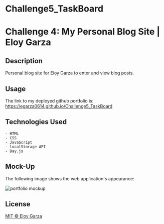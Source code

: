 # Challenge5_TaskBoard
# Challenge 4: My Personal Blog Site | Eloy Garza

## Description

Personal blog site for Eloy Garza to enter and view blog posts.

## Usage

The link to my deployed github portfolio is: https://egarza0614.github.io/Challenge5_TaskBoard




## Technologies Used
    - HTML
    - CSS
    - JavaScript
    - localStorage API
    - Day.js

## Mock-Up

The following image shows the web application's appearance:

![portfolio mockup](./assets/Images/mockup_TaskBoard)

## License

[MIT © Eloy Garza](../LICENSE)
